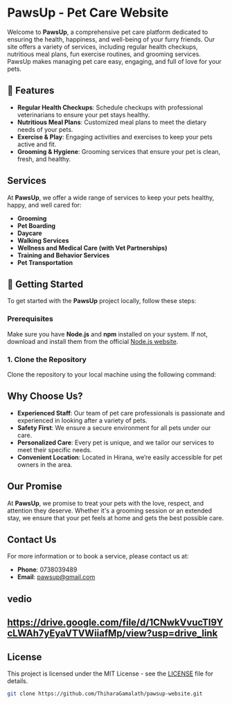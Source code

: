# PawsUp - Pet Care Website

Welcome to **PawsUp**, a comprehensive pet care platform dedicated to ensuring the health, happiness, and well-being of your furry friends. Our site offers a variety of services, including regular health checkups, nutritious meal plans, fun exercise routines, and grooming services. PawsUp makes managing pet care easy, engaging, and full of love for your pets.

## 🐾 Features

- **Regular Health Checkups**: Schedule checkups with professional veterinarians to ensure your pet stays healthy.
- **Nutritious Meal Plans**: Customized meal plans to meet the dietary needs of your pets.
- **Exercise & Play**: Engaging activities and exercises to keep your pets active and fit.
- **Grooming & Hygiene**: Grooming services that ensure your pet is clean, fresh, and healthy.

## Services

At **PawsUp**, we offer a wide range of services to keep your pets healthy, happy, and well cared for:

- **Grooming**  
- **Pet Boarding**  
- **Daycare**  
- **Walking Services**  
- **Wellness and Medical Care (with Vet Partnerships)**  
- **Training and Behavior Services**  
- **Pet Transportation**

## 🚀 Getting Started

To get started with the **PawsUp** project locally, follow these steps:

### Prerequisites
Make sure you have **Node.js** and **npm** installed on your system. If not, download and install them from the official [Node.js website](https://nodejs.org/).

### 1. Clone the Repository

Clone the repository to your local machine using the following command:




## Why Choose Us?

- **Experienced Staff**: Our team of pet care professionals is passionate and experienced in looking after a variety of pets.  
- **Safety First**: We ensure a secure environment for all pets under our care.  
- **Personalized Care**: Every pet is unique, and we tailor our services to meet their specific needs.  
- **Convenient Location**: Located in Hirana, we’re easily accessible for pet owners in the area.  

## Our Promise

At **PawsUp**, we promise to treat your pets with the love, respect, and attention they deserve. Whether it's a grooming session or an extended stay, we ensure that your pet feels at home and gets the best possible care.

## Contact Us

For more information or to book a service, please contact us at:

- **Phone**: 0738039489  
- **Email**: pawsup@gmail.com 

## vedio

https://drive.google.com/file/d/1CNwkVvucTl9YcLWAh7yEyaVTVWiiafMp/view?usp=drive_link
---

## License

This project is licensed under the MIT License - see the [LICENSE](LICENSE) file for details.


```bash
git clone https://github.com/ThiharaGamalath/pawsup-website.git

